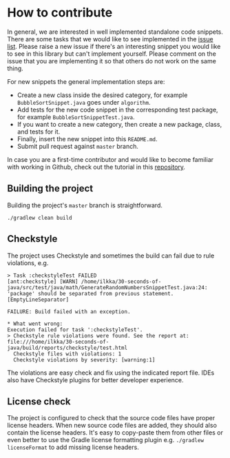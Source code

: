 # How to contribute

In general, we are interested in well implemented standalone code snippets. There are some tasks that we would like to
see implemented in the [issue list](https://github.com/iluwatar/30-seconds-of-java/issues). Please raise a new issue
if there's an interesting snippet you would like to see in this library but can't implement yourself. Please comment on the issue that you are implementing it so that others do not work on the same thing.

For new snippets the general implementation steps are:

* Create a new class inside the desired category, for example `BubbleSortSnippet.java` goes under `algorithm`.
* Add tests for the new code snippet in the corresponding test package, for example `BubbleSortSnippetTest.java`.
* If you want to create a new category, then create a new package, class, and tests for it.
* Finally, insert the new snippet into this `README.md`.
* Submit pull request against `master` branch.

In case you are a first-time contributor and would like to become familiar with working in Github, check out the tutorial in this [repository](https://github.com/firstcontributions/first-contributions).

## Building the project

Building the project's `master` branch is straightforward.

```
./gradlew clean build
```

## Checkstyle

The project uses Checkstyle and sometimes the build can fail due to rule violations, e.g.

```
> Task :checkstyleTest FAILED
[ant:checkstyle] [WARN] /home/ilkka/30-seconds-of-java/src/test/java/math/GenerateRandomNumbersSnippetTest.java:24: 'package' should be separated from previous statement. [EmptyLineSeparator]

FAILURE: Build failed with an exception.

* What went wrong:
Execution failed for task ':checkstyleTest'.
> Checkstyle rule violations were found. See the report at: file:///home/ilkka/30-seconds-of-java/build/reports/checkstyle/test.html
  Checkstyle files with violations: 1
  Checkstyle violations by severity: [warning:1]
```

The violations are easy check and fix using the indicated report file. IDEs also have Checkstyle plugins for better developer experience.

## License check

The project is configured to check that the source code files have proper license headers. When new source code files are added, they should also contain the license headers. It's easy to copy-paste them from other files or even better to use the Gradle license formatting plugin e.g. `./gradlew licenseFormat` to add missing license headers.
